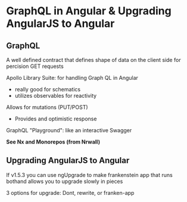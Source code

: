 # GraphQL in Angular & Upgrading AngularJS to Angular

## GraphQL
A well defined contract that defines shape of data on the client side for percision GET requests

Apollo Library Suite: for handling Graph QL in Angular 
- really good for schematics
- utilizes observables for reactivity

Allows for mutations (PUT/POST)
- Provides and optimistic response

GraphQL "Playground": like an interactive Swagger

**See Nx and Monorepos (from Nrwall)**

## Upgrading AngularJS to Angular
If v1.5.3 you can use ngUpgrade to make frankenstein app that runs bothand allows you to upgrade slowly in pieces

3 options for upgrade: Dont, rewrite, or franken-app
